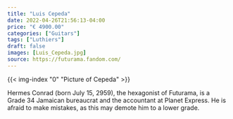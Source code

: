 ```yaml
---
title: "Luis Cepeda"
date: 2022-04-26T21:56:13-04:00
price: "€ 4900.00"
categories: ["Guitars"]
tags: ["Luthiers"]
draft: false
images: [Luis_Cepeda.jpg]
source: https://futurama.fandom.com/
---
```


{{< img-index "0" "Picture of Cepeda" >}}

Hermes Conrad (born July 15, 2959), the hexagonist of Futurama, is a Grade 34 Jamaican bureaucrat and the accountant at Planet Express. He is afraid to make mistakes, as this may demote him to a lower grade.
